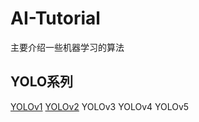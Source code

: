 # AI-Tutorial
主要介绍一些机器学习的算法

## YOLO系列
[YOLOv1](cv/object_detection/YOLO/YOLOv1/README.md)
[YOLOv2](cv/a.md)
YOLOv3
YOLOv4
YOLOv5



